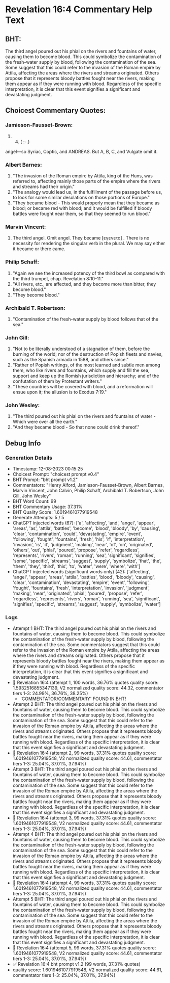 # Revelation 16:4 Commentary Help Text

## BHT:
The third angel poured out his phial on the rivers and fountains of water, causing them to become blood. This could symbolize the contamination of the fresh-water supply by blood, following the contamination of the sea. Some suggest that this could refer to the invasion of the Roman empire by Attila, affecting the areas where the rivers and streams originated. Others propose that it represents bloody battles fought near the rivers, making them appear as if they were running with blood. Regardless of the specific interpretation, it is clear that this event signifies a significant and devastating judgment.

## Choicest Commentary Quotes:
### Jamieson-Fausset-Brown:
1. 4. ( :-.) 
	
angel—so Syriac,
	Coptic, and ANDREAS.
	But A, B, C, and Vulgate omit it.


### Albert Barnes:
1. "The invasion of the Roman empire by Attila, king of the Huns, was referred to, affecting mainly those parts of the empire where the rivers and streams had their origin."
2. "The analogy would lead us, in the fulfillment of the passage before us, to look for some similar desolations on those portions of Europe."
3. "They became blood - This would properly mean that they became as blood; or became red with blood; and it would be fulfilled if bloody battles were fought near them, so that they seemed to run blood."

### Marvin Vincent:
1. The third angel. Omit angel. 
They became [εγενετο] . There is no necessity for rendering the singular verb in the plural. We may say either it became or there came.


### Philip Schaff:
1. "Again we see the increased potency of the third bowl as compared with the third trumpet, chap. Revelation 8:10-11."
2. "All rivers, etc., are affected, and they become more than bitter, they become blood."
3. "They become blood."

### Archibald T. Robertson:
1. "Contamination of the fresh-water supply by blood follows that of the sea."

### John Gill:
1. "Not to be literally understood of a stagnation of them, before the burning of the world; nor of the destruction of Popish fleets and navies, such as the Spanish armada in 1588, and others since."
2. "Rather of Popish writings, of the most learned and subtle men among them, who like rivers and fountains, which supply and fill the sea, support and keep up the Romish jurisdiction and hierarchy; and of the confutation of them by Protestant writers."
3. "These countries will be covered with blood, and a reformation will ensue upon it; the allusion is to Exodus 7:19."

### John Wesley:
1. "The third poured out his phial on the rivers and fountains of water - Which were over all the earth."
2. "And they became blood - So that none could drink thereof."


## Debug Info
### Generation Details
- Timestamp: 12-08-2023 00:15:25
- Choicest Prompt: "choicest prompt v0.4"
- BHT Prompt: "bht prompt v1.2"
- Commentators: "Henry Alford, Jamieson-Fausset-Brown, Albert Barnes, Marvin Vincent, John Calvin, Philip Schaff, Archibald T. Robertson, John Gill, John Wesley"
- BHT Word Count: 99
- BHT Commentary Usage: 37.31%
- BHT Quality Score: 1.6019461077919548
- Generate Attempts: 5 / 5
- ChatGPT injected words (67):
	['a', 'affecting', 'and', 'angel', 'appear', 'areas', 'as', 'attila', 'battles', 'become', 'blood', 'bloody', 'by', 'causing', 'clear', 'contamination', 'could', 'devastating', 'empire', 'event', 'following', 'fought', 'fountains', 'fresh', 'his', 'if', 'interpretation', 'invasion', 'is', 'it', 'judgment', 'making', 'near', 'of', 'on', 'originated', 'others', 'out', 'phial', 'poured', 'propose', 'refer', 'regardless', 'represents', 'rivers', 'roman', 'running', 'sea', 'significant', 'signifies', 'some', 'specific', 'streams', 'suggest', 'supply', 'symbolize', 'that', 'the', 'them', 'they', 'third', 'this', 'to', 'water', 'were', 'where', 'with']
- ChatGPT injected words (significant words only) (42):
	['affecting', 'angel', 'appear', 'areas', 'attila', 'battles', 'blood', 'bloody', 'causing', 'clear', 'contamination', 'devastating', 'empire', 'event', 'following', 'fought', 'fountains', 'fresh', 'interpretation', 'invasion', 'judgment', 'making', 'near', 'originated', 'phial', 'poured', 'propose', 'refer', 'regardless', 'represents', 'rivers', 'roman', 'running', 'sea', 'significant', 'signifies', 'specific', 'streams', 'suggest', 'supply', 'symbolize', 'water']

### Logs
- Attempt 1 BHT: The third angel poured out his phial on the rivers and fountains of water, causing them to become blood. This could symbolize the contamination of the fresh-water supply by blood, following the contamination of the sea. Some commentators suggest that this could refer to the invasion of the Roman empire by Attila, affecting the areas where the rivers and streams originated. Others propose that it represents bloody battles fought near the rivers, making them appear as if they were running with blood. Regardless of the specific interpretation, it is clear that this event signifies a significant and devastating judgment.
- 🔄 Revelation 16:4 (attempt 1, 100 words, 36.76% quotes quality score: 1.5932516855347139, V2 normalized quality score: 44.32, commentator tiers 1-3: 24.99%, 36.76%, 38.25%) 
	- 'COMMENTATOR/COMMENTARY' FOUND IN BHT!
- Attempt 2 BHT: The third angel poured out his phial on the rivers and fountains of water, causing them to become blood. This could symbolize the contamination of the fresh-water supply by blood, following the contamination of the sea. Some suggest that this could refer to the invasion of the Roman empire by Attila, affecting the areas where the rivers and streams originated. Others propose that it represents bloody battles fought near the rivers, making them appear as if they were running with blood. Regardless of the specific interpretation, it is clear that this event signifies a significant and devastating judgment.
- 🔄 Revelation 16:4 (attempt 2, 99 words, 37.31% quotes quality score: 1.6019461077919548, V2 normalized quality score: 44.61, commentator tiers 1-3: 25.04%, 37.01%, 37.94%)
- Attempt 3 BHT: The third angel poured out his phial on the rivers and fountains of water, causing them to become blood. This could symbolize the contamination of the fresh-water supply by blood, following the contamination of the sea. Some suggest that this could refer to the invasion of the Roman empire by Attila, affecting the areas where the rivers and streams originated. Others propose that it represents bloody battles fought near the rivers, making them appear as if they were running with blood. Regardless of the specific interpretation, it is clear that this event signifies a significant and devastating judgment.
- 🔄 Revelation 16:4 (attempt 3, 99 words, 37.31% quotes quality score: 1.6019461077919548, V2 normalized quality score: 44.61, commentator tiers 1-3: 25.04%, 37.01%, 37.94%)
- Attempt 4 BHT: The third angel poured out his phial on the rivers and fountains of water, causing them to become blood. This could symbolize the contamination of the fresh-water supply by blood, following the contamination of the sea. Some suggest that this could refer to the invasion of the Roman empire by Attila, affecting the areas where the rivers and streams originated. Others propose that it represents bloody battles fought near the rivers, making them appear as if they were running with blood. Regardless of the specific interpretation, it is clear that this event signifies a significant and devastating judgment.
- 🔄 Revelation 16:4 (attempt 4, 99 words, 37.31% quotes quality score: 1.6019461077919548, V2 normalized quality score: 44.61, commentator tiers 1-3: 25.04%, 37.01%, 37.94%)
- Attempt 5 BHT: The third angel poured out his phial on the rivers and fountains of water, causing them to become blood. This could symbolize the contamination of the fresh-water supply by blood, following the contamination of the sea. Some suggest that this could refer to the invasion of the Roman empire by Attila, affecting the areas where the rivers and streams originated. Others propose that it represents bloody battles fought near the rivers, making them appear as if they were running with blood. Regardless of the specific interpretation, it is clear that this event signifies a significant and devastating judgment.
- 🔄 Revelation 16:4 (attempt 5, 99 words, 37.31% quotes quality score: 1.6019461077919548, V2 normalized quality score: 44.61, commentator tiers 1-3: 25.04%, 37.01%, 37.94%)
- ✅ Revelation 16:4 bht prompt v1.2 (99 words, 37.31% quotes)
- quality score: 1.6019461077919548, V2 normalized quality score: 44.61, commentator tiers 1-3: 25.04%, 37.01%, 37.94%)
